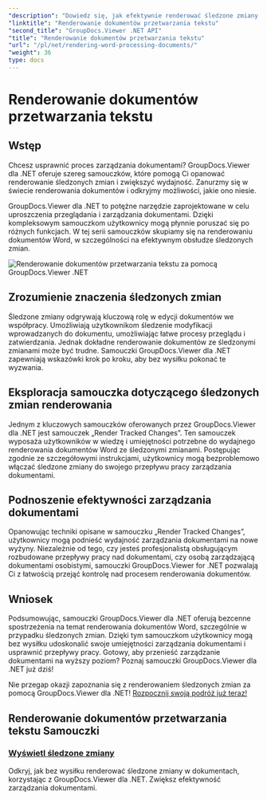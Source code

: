```yaml
---
"description": "Dowiedz się, jak efektywnie renderować śledzone zmiany w dokumentach programu Word za pomocą narzędzia GroupDocs.Viewer dla platformy .NET. Udoskonal swoje umiejętności zarządzania dokumentami."
"linktitle": "Renderowanie dokumentów przetwarzania tekstu"
"second_title": "GroupDocs.Viewer .NET API"
"title": "Renderowanie dokumentów przetwarzania tekstu"
"url": "/pl/net/rendering-word-processing-documents/"
"weight": 36
type: docs
---
```

# Renderowanie dokumentów przetwarzania tekstu


## Wstęp

Chcesz usprawnić proces zarządzania dokumentami? GroupDocs.Viewer dla .NET oferuje szereg samouczków, które pomogą Ci opanować renderowanie śledzonych zmian i zwiększyć wydajność. Zanurzmy się w świecie renderowania dokumentów i odkryjmy możliwości, jakie ono niesie.

GroupDocs.Viewer dla .NET to potężne narzędzie zaprojektowane w celu uproszczenia przeglądania i zarządzania dokumentami. Dzięki kompleksowym samouczkom użytkownicy mogą płynnie poruszać się po różnych funkcjach. W tej serii samouczków skupiamy się na renderowaniu dokumentów Word, w szczególności na efektywnym obsłudze śledzonych zmian.

![Renderowanie dokumentów przetwarzania tekstu za pomocą GroupDocs.Viewer .NET](/viewer/rendering-word-processing-documents/image.png)

## Zrozumienie znaczenia śledzonych zmian

Śledzone zmiany odgrywają kluczową rolę w edycji dokumentów we współpracy. Umożliwiają użytkownikom śledzenie modyfikacji wprowadzanych do dokumentu, umożliwiając łatwe procesy przeglądu i zatwierdzania. Jednak dokładne renderowanie dokumentów ze śledzonymi zmianami może być trudne. Samouczki GroupDocs.Viewer dla .NET zapewniają wskazówki krok po kroku, aby bez wysiłku pokonać te wyzwania.

## Eksploracja samouczka dotyczącego śledzonych zmian renderowania

Jednym z kluczowych samouczków oferowanych przez GroupDocs.Viewer dla .NET jest samouczek „Render Tracked Changes”. Ten samouczek wyposaża użytkowników w wiedzę i umiejętności potrzebne do wydajnego renderowania dokumentów Word ze śledzonymi zmianami. Postępując zgodnie ze szczegółowymi instrukcjami, użytkownicy mogą bezproblemowo włączać śledzone zmiany do swojego przepływu pracy zarządzania dokumentami.

## Podnoszenie efektywności zarządzania dokumentami

Opanowując techniki opisane w samouczku „Render Tracked Changes”, użytkownicy mogą podnieść wydajność zarządzania dokumentami na nowe wyżyny. Niezależnie od tego, czy jesteś profesjonalistą obsługującym rozbudowane przepływy pracy nad dokumentami, czy osobą zarządzającą dokumentami osobistymi, samouczki GroupDocs.Viewer for .NET pozwalają Ci z łatwością przejąć kontrolę nad procesem renderowania dokumentów.

## Wniosek

Podsumowując, samouczki GroupDocs.Viewer dla .NET oferują bezcenne spostrzeżenia na temat renderowania dokumentów Word, szczególnie w przypadku śledzonych zmian. Dzięki tym samouczkom użytkownicy mogą bez wysiłku udoskonalić swoje umiejętności zarządzania dokumentami i usprawnić przepływy pracy. Gotowy, aby przenieść zarządzanie dokumentami na wyższy poziom? Poznaj samouczki GroupDocs.Viewer dla .NET już dziś!

Nie przegap okazji zapoznania się z renderowaniem śledzonych zmian za pomocą GroupDocs.Viewer dla .NET! [Rozpocznij swoją podróż już teraz!](./render-tracked-changes/)
## Renderowanie dokumentów przetwarzania tekstu Samouczki
### [Wyświetl śledzone zmiany](./render-tracked-changes/)
Odkryj, jak bez wysiłku renderować śledzone zmiany w dokumentach, korzystając z GroupDocs.Viewer dla .NET. Zwiększ efektywność zarządzania dokumentami.